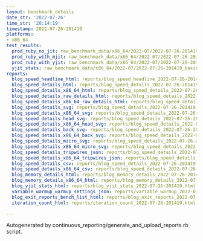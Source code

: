 ```yaml
---
layout: benchmark_details
date_str: '2022-07-26'
time_str: '20:14:19'
timestamp: 2022-07-26-201419
platforms:
- x86_64
test_results:
  prod_ruby_no_jit: raw_benchmark_data/x86_64/2022-07/2022-07-26-201419_basic_benchmark_prod_ruby_no_jit.json
  prod_ruby_with_mjit: raw_benchmark_data/x86_64/2022-07/2022-07-26-201419_basic_benchmark_prod_ruby_with_mjit.json
  prod_ruby_with_yjit: raw_benchmark_data/x86_64/2022-07/2022-07-26-201419_basic_benchmark_prod_ruby_with_yjit.json
  yjit_stats: raw_benchmark_data/x86_64/2022-07/2022-07-26-201419_basic_benchmark_yjit_stats.json
reports:
  blog_speed_headline_html: reports/blog_speed_headline_2022-07-26-201419.html
  blog_speed_details_html: reports/blog_speed_details_2022-07-26-201419.html
  blog_speed_details_x86_64_html: reports/blog_speed_details_2022-07-26-201419.x86_64.html
  blog_speed_details_raw_details_html: reports/blog_speed_details_2022-07-26-201419.raw_details.html
  blog_speed_details_x86_64_raw_details_html: reports/blog_speed_details_2022-07-26-201419.x86_64.raw_details.html
  blog_speed_details_svg: reports/blog_speed_details_2022-07-26-201419.svg
  blog_speed_details_x86_64_svg: reports/blog_speed_details_2022-07-26-201419.x86_64.svg
  blog_speed_details_head_svg: reports/blog_speed_details_2022-07-26-201419.head.svg
  blog_speed_details_x86_64_head_svg: reports/blog_speed_details_2022-07-26-201419.x86_64.head.svg
  blog_speed_details_back_svg: reports/blog_speed_details_2022-07-26-201419.back.svg
  blog_speed_details_x86_64_back_svg: reports/blog_speed_details_2022-07-26-201419.x86_64.back.svg
  blog_speed_details_micro_svg: reports/blog_speed_details_2022-07-26-201419.micro.svg
  blog_speed_details_x86_64_micro_svg: reports/blog_speed_details_2022-07-26-201419.x86_64.micro.svg
  blog_speed_details_tripwires_json: reports/blog_speed_details_2022-07-26-201419.tripwires.json
  blog_speed_details_x86_64_tripwires_json: reports/blog_speed_details_2022-07-26-201419.x86_64.tripwires.json
  blog_speed_details_csv: reports/blog_speed_details_2022-07-26-201419.csv
  blog_speed_details_x86_64_csv: reports/blog_speed_details_2022-07-26-201419.x86_64.csv
  blog_memory_details_html: reports/blog_memory_details_2022-07-26-201419.html
  blog_memory_details_x86_64_html: reports/blog_memory_details_2022-07-26-201419.x86_64.html
  blog_yjit_stats_html: reports/blog_yjit_stats_2022-07-26-201419.html
  variable_warmup_warmup_settings_json: reports/variable_warmup_2022-07-26-201419.warmup_settings.json
  blog_exit_reports_bench_list_html: reports/blog_exit_reports_2022-07-26-201419.bench_list.html
  iteration_count_html: reports/iteration_count_2022-07-26-201419.html

---
```

Autogenerated by continuous_reporting/generate_and_upload_reports.rb script.
